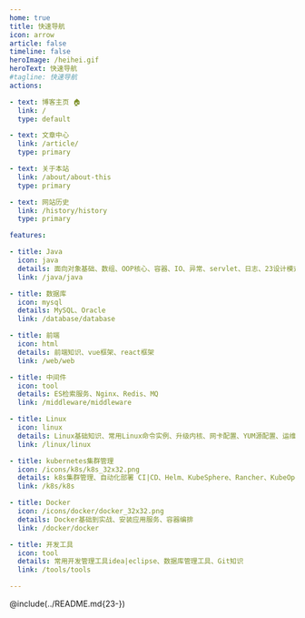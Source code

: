 ```yaml
---
home: true
title: 快速导航
icon: arrow
article: false
timeline: false
heroImage: /heihei.gif
heroText: 快速导航
#tagline: 快速导航
actions:

- text: 博客主页 🏠
  link: /
  type: default

- text: 文章中心
  link: /article/
  type: primary

- text: 关于本站
  link: /about/about-this
  type: primary

- text: 网站历史
  link: /history/history
  type: primary

features:

- title: Java
  icon: java
  details: 面向对象基础、数组、OOP核心、容器、IO、异常、servlet、日志、23设计模式、异步、分布式服务、JVM、swagger、OSS服务等。
  link: /java/java

- title: 数据库
  icon: mysql
  details: MySQL、Oracle
  link: /database/database

- title: 前端
  icon: html
  details: 前端知识、vue框架、react框架
  link: /web/web

- title: 中间件
  icon: tool
  details: ES检索服务、Nginx、Redis、MQ
  link: /middleware/middleware

- title: Linux
  icon: linux
  details: Linux基础知识、常用Linux命令实例、升级内核、网卡配置、YUM源配置、运维监控工具、ansible管理工具、jenkins自动部署、命令大全
  link: /linux/linux

- title: kubernetes集群管理
  icon: /icons/k8s/k8s_32x32.png
  details: k8s集群管理、自动化部署 CI|CD、Helm、KubeSphere、Rancher、KubeOperator
  link: /k8s/k8s

- title: Docker
  icon: /icons/docker/docker_32x32.png
  details: Docker基础到实战、安装应用服务、容器编排
  link: /docker/docker

- title: 开发工具
  icon: tool
  details: 常用开发管理工具idea|eclipse、数据库管理工具、Git知识
  link: /tools/tools

---
```



@include(../README.md{23-})

